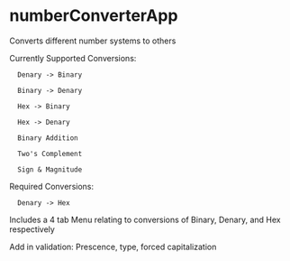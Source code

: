 # numberConverterApp

Converts different number systems to others

Currently Supported Conversions:

      Denary -> Binary

      Binary -> Denary

      Hex -> Binary
      
      Hex -> Denary

      Binary Addition
      
      Two's Complement
      
      Sign & Magnitude

Required Conversions:

      Denary -> Hex

Includes a 4 tab Menu relating to conversions of Binary, Denary, and Hex respectively

Add in validation: Prescence, type, forced capitalization


